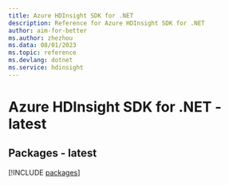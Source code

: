 ```yaml
---
title: Azure HDInsight SDK for .NET
description: Reference for Azure HDInsight SDK for .NET
author: aim-for-better
ms.author: zhezhou
ms.data: 08/01/2023
ms.topic: reference
ms.devlang: dotnet
ms.service: hdinsight
---
```

# Azure HDInsight SDK for .NET - latest
## Packages - latest
[!INCLUDE [packages](hdinsight-index.md)]